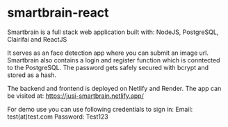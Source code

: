 # smartbrain-react
Smartbrain is a full stack web application built with: NodeJS, PostgreSQL, Clairifai and ReactJS

It serves as an face detection app where you can submit an image url.
Smartbrain also contains a login and register function which is conntected to the PostgreSQL.
The password gets safely secured with bcrypt and stored as a hash.

The backend and frontend is deployed on Netlify and Render.
The app can be visited at:
https://jusi-smartbrain.netlify.app/

For demo use you can use following credentials to sign in:
Email: test(at)test.com
Password: Test123
